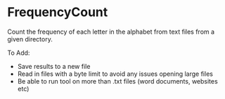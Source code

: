 # FrequencyCount
Count the frequency of each letter in the alphabet from text files from a given directory. 

To Add:
  - Save results to a new file
  - Read in files with a byte limit to avoid any issues opening large files 
  - Be able to run tool on more than .txt files (word documents, websites etc)
  
